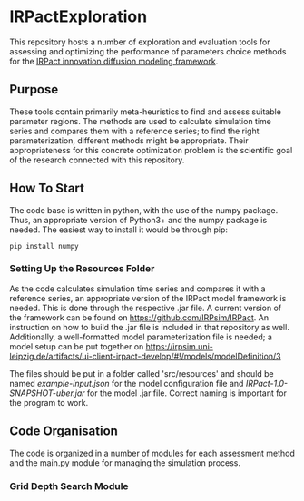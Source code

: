 # IRPactExploration

This repository hosts a number of exploration and evaluation tools for assessing and optimizing the performance of parameters choice methods for the [IRPact innovation diffusion modeling framework](https://github.com/IRPsim/IRPact).

## Purpose

These tools contain primarily meta-heuristics to find and assess suitable parameter regions.
The methods are used to calculate simulation time series and compares them with a reference series; to find the right parameterization, different methods might be appropriate. Their appropriateness for this concrete optimization problem is the scientific goal of the research connected with this repository.

## How To Start
The code base is written in python, with the use of the numpy package.
Thus, an appropriate version of Python3+ and the numpy package is needed. The easiest way to install it would be through pip:
````shell
pip install numpy
````

### Setting Up the Resources Folder
As the code calculates simulation time series and compares it with a reference series, an appropriate version of the IRPact model framework is needed.
This is done through the respective .jar file. A current version of the framework can be found on https://github.com/IRPsim/IRPact. 
An instruction on how to build the .jar file is included in that repository as well.
Additionally, a well-formatted model parameterization file is needed; a model setup can be put together on  https://irpsim.uni-leipzig.de/artifacts/ui-client-irpact-develop/#!/models/modelDefinition/3 

The files should be put in a folder called 'src/resources' and should be named
_example-input.json_ for the model configuration file and _IRPact-1.0-SNAPSHOT-uber.jar_ for the model .jar file.
Correct naming is important for the program to work.


## Code Organisation

The code is organized in a number of modules for each assessment method and the main.py module for managing the simulation process.

### Grid Depth Search Module